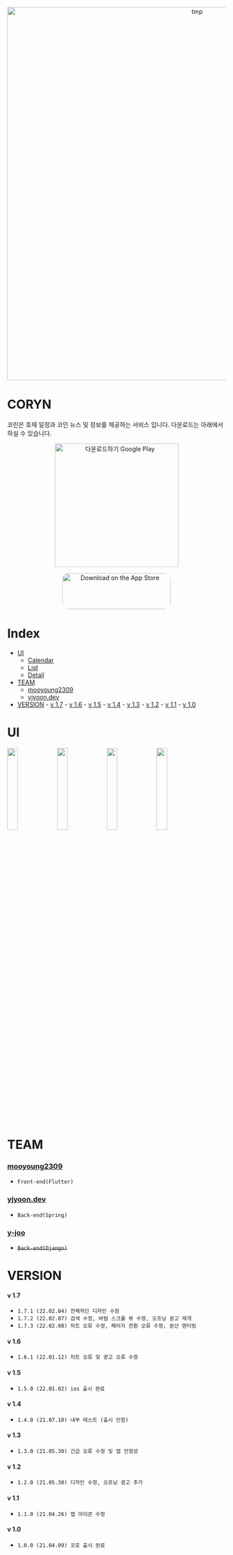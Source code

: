 <p align="center">
<img width="860" alt="tmp" src="https://user-images.githubusercontent.com/77970826/153161377-e22befe9-d977-4a66-8813-24a6f0965e30.png">
</p>

# CORYN
코린은 호재 일정과 코인 뉴스 및 정보를 제공하는 서비스 입니다.
다운로드는 아래에서 하실 수 있습니다.

<p align="center">
<a href='https://play.google.com/store/apps/details?id=com.O2Apps.coho&hl=ko&gl=US&pcampaignid=pcampaignidMKT-Other-global-all-co-prtnr-py-PartBadge-Mar2515-1' ><img alt='다운로드하기 Google Play' src='https://play.google.com/intl/en_us/badges/static/images/badges/ko_badge_web_generic.png' width='285px' /></a>
</p>
<p align="center">
<a href="https://apps.apple.com/us/app/%EC%BD%94%EB%A6%B0/id1602890591?itsct=apps_box_badge&amp;itscg=30200" style="display: inline-block; overflow: hidden; border-radius: 13px; width: 250px; height: 83px;"><img src="https://tools.applemediaservices.com/api/badges/download-on-the-app-store/black/en-us?size=250x83&amp;releaseDate=1641254400&h=ddfff0c3bd61d9f88f53494b401881d3" alt="Download on the App Store" style="border-radius: 13px; width: 250px; height: 83px;"></a>
</p>

# Index

- [UI](#ui)
  * [Calendar](#calendar)
  * [List](#list)
  * [Detail](#detail)
- [TEAM](#team)
    + [mooyoung2309](https://github.com/mooyoung2309)
    + [yjyoon.dev](https://github.com/yjyoon-dev)
- [VERSION](#version)
      - [v 1.7](#v-17)
      - [v 1.6](#v-16)
      - [v 1.5](#v-15)
      - [v 1.4](#v-14)
      - [v 1.3](#v-13)
      - [v 1.2](#v-12)
      - [v 1.1](#v-11)
      - [v 1.0](#v-10)
# UI
<p align="left">
<img width="22%" src="https://user-images.githubusercontent.com/77970826/153333954-9213d6e8-3412-4bb7-a15d-c7810b4963ba.png">
<img width="22%" src="https://user-images.githubusercontent.com/77970826/153333965-104de04c-eef3-45e4-8177-56a24f6d9758.png">
<img width="22%" src="https://user-images.githubusercontent.com/77970826/153333969-6bd5f6aa-b140-497a-909d-25f4f3e8cddf.png">
<img width="22%" src="https://user-images.githubusercontent.com/77970826/153333971-39743d29-7389-4fb2-b2a8-cdab193dec34.png">
</p>

# TEAM

### [mooyoung2309](https://github.com/mooyoung2309)
- `Front-end(Flutter)`

### [yjyoon.dev](https://github.com/yjyoon-dev)
- `Back-end(Spring)`

### [y-joo](https://github.com/Y-Joo)
- ~~`Back-end(Django)`~~

# VERSION
#### v 1.7 
- `1.7.1 (22.02.04) 전체적인 디자인 수정`
- `1.7.2 (22.02.07) 검색 수정, 바텀 스크롤 뷰 수정, 오프닝 광고 재개`
- `1.7.3 (22.02.08) 차트 오류 수정, 페이지 전환 오류 수정, 분산 렌더링`
#### v 1.6
- `1.6.1 (22.01.12) 차트 오류 및 광고 오류 수정`
#### v 1.5
- `1.5.0 (22.01.02) ios 출시 완료`
#### v 1.4
- `1.4.0 (21.07.10) 내부 테스트 (출시 안함)`
#### v 1.3
- `1.3.0 (21.05.30) 긴급 오류 수정 및 앱 안정성`
#### v 1.2
- `1.2.0 (21.05.30) 디자인 수정, 오프닝 광고 추가`
#### v 1.1
- `1.1.0 (21.04.26) 앱 아이콘 수정`
#### v 1.0
- `1.0.0 (21.04.09) 코호 출시 완료`

